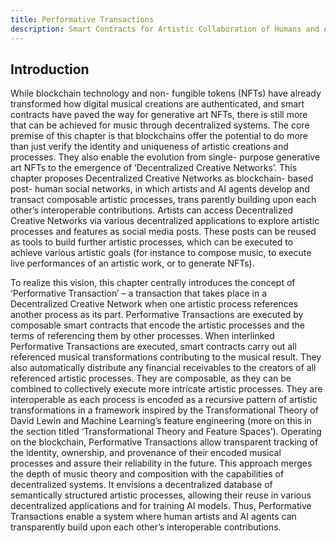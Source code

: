 ```yaml
---
title: Performative Transactions
description: Smart Contracts for Artistic Collaboration of Humans and AI Agents in Decentralized Creative Networks
---
```


## Introduction

While blockchain technology and non-­ fungible tokens (NFTs) have already transformed how digital musical creations are authenticated, and smart contracts have paved the way for generative art NFTs, there is still more that can be achieved for music through decentralized systems. The core premise of this chapter is that blockchains offer the potential to do more than just verify the identity and uniqueness of artistic creations and processes. They also enable the evolution from single-­ purpose generative art NFTs to the emergence of
‘Decentralized Creative Networks’. This chapter proposes Decentralized Creative Networks as blockchain-­ based post-­ human social networks, in which artists and AI agents develop and transact composable artistic processes, trans parently building upon each other’s interoperable contributions. Artists can access Decentralized Creative Networks via various decentralized applications to explore artistic processes and features as social media posts. These posts can be reused as tools to build further artistic processes, which can be executed to achieve various artistic goals (for instance to compose music, to execute live performances of an artistic work, or to generate NFTs).

To realize this vision, this chapter centrally introduces the concept of ‘Performative Transaction’ – a transaction that takes place in a Decentralized Creative Network when one artistic process references another process as its part. Performative Transactions are executed by composable smart contracts that encode the artistic processes and the terms of referencing them by other processes. When interlinked Performative Transactions are executed, smart contracts carry out all referenced musical transformations contributing to the musical result. They also automatically distribute any financial receivables to the creators of all referenced artistic processes. They are composable, as they can be combined to collectively execute more intricate artistic processes. They are interoperable as each process is encoded as a recursive pattern of artistic transformations in a framework inspired by the Transformational Theory of David Lewin and Machine Learning’s feature engineering (more on this in the section titled ‘Transformational Theory and Feature Spaces’). Operating on the blockchain, Performative Transactions allow transparent tracking of the identity, ownership, and provenance of their encoded musical processes and assure their reliability in the future. This approach merges the depth of music theory and composition with the capabilities of decentralized systems. It envisions a decentralized database of semantically structured artistic processes, allowing their reuse in various decentralized applications and for training AI models. Thus, Performative Transactions enable a system where human artists and AI agents can transparently build upon each other’s interoperable contributions.

